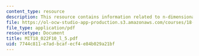 ```yaml
---
content_type: resource
description: This resource contains information related to n-dimensional space.
file: https://ol-ocw-studio-app-production.s3.amazonaws.com/courses/18-022-calculus-of-several-variables-fall-2010/7744c811e7adbcafecf4e84b029a21bf_MIT18_022F10_l_5.pdf
file_type: application/pdf
resourcetype: Document
title: MIT18_022F10_l_5.pdf
uid: 7744c811-e7ad-bcaf-ecf4-e84b029a21bf
---
```

